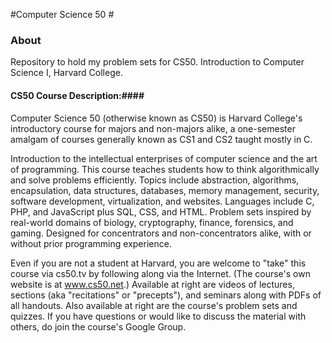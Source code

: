 #Computer Science 50 #

### About ###

Repository to hold my problem sets for CS50. Introduction to Computer Science I, Harvard College.


#### CS50 Course Description:####

Computer Science 50 (otherwise known as CS50) is Harvard College's introductory course for majors and non-majors alike, a one-semester amalgam of courses generally known as CS1 and CS2 taught mostly in C.

Introduction to the intellectual enterprises of computer science and the art of programming. This course teaches students how to think algorithmically and solve problems efficiently. Topics include abstraction, algorithms, encapsulation, data structures, databases, memory management, security, software development, virtualization, and websites. Languages include C, PHP, and JavaScript plus SQL, CSS, and HTML. Problem sets inspired by real-world domains of biology, cryptography, finance, forensics, and gaming. Designed for concentrators and non-concentrators alike, with or without prior programming experience.

Even if you are not a student at Harvard, you are welcome to "take" this course via cs50.tv by following along via the Internet. (The course's own website is at www.cs50.net.) Available at right are videos of lectures, sections (aka "recitations" or "precepts"), and seminars along with PDFs of all handouts. Also available at right are the course's problem sets and quizzes. If you have questions or would like to discuss the material with others, do join the course's Google Group.
